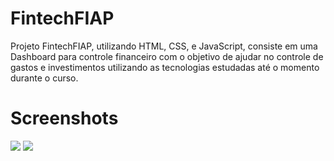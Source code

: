 <h1>FintechFIAP</h1>

Projeto FintechFIAP, utilizando HTML, CSS, e JavaScript, consiste em uma Dashboard para controle financeiro com o objetivo de ajudar no controle de gastos e investimentos utilizando as tecnologias estudadas até o momento durante o curso.

<h1>Screenshots</h1>

<img src=https://github.com/veigv/fintech_fiap/blob/main/Captura%20de%20Tela%202023-12-13%20a%CC%80s%2020.56.13.png>
<img src=https://github.com/veigv/fintech_fiap/blob/main/Captura%20de%20Tela%202023-12-13%20a%CC%80s%2020.57.18.png>
